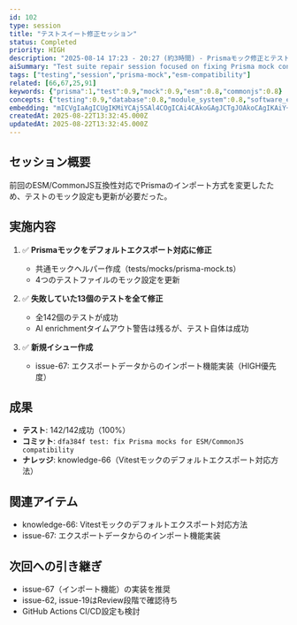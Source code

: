 ```yaml
---
id: 102
type: session
title: "テストスイート修正セッション"
status: Completed
priority: HIGH
description: "2025-08-14 17:23 - 20:27 (約3時間) - Prismaモック修正とテスト改善"
aiSummary: "Test suite repair session focused on fixing Prisma mock configurations after ESM/CommonJS compatibility changes, addressing 13 failing tests and AI enrichment timeout warnings"
tags: ["testing","session","prisma-mock","esm-compatibility"]
related: [66,67,25,91]
keywords: {"prisma":1,"test":0.9,"mock":0.9,"esm":0.8,"commonjs":0.8}
concepts: {"testing":0.9,"database":0.8,"module_system":0.8,"software_engineering":0.8,"compatibility":0.7}
embedding: "mICVgIaAgICUgIKMiYCAj5SAl4COgICAi4CAkoGAgJCTgJOAkoCAgIKAiY+BgICSlYCHgI2AgICAgJSGioCAlIiAgICEgICAh4CXgJOAgJSZgIOAgICAgJGAj4SUgICSqYCOgIKAgICUgISAjICAkJuAloCAgICAk4CAg4KAgJw="
createdAt: 2025-08-22T13:32:45.000Z
updatedAt: 2025-08-22T13:32:45.000Z
---
```


## セッション概要
前回のESM/CommonJS互換性対応でPrismaのインポート方式を変更したため、テストのモック設定も更新が必要だった。

## 実施内容
1. ✅ **Prismaモックをデフォルトエクスポート対応に修正**
   - 共通モックヘルパー作成（tests/mocks/prisma-mock.ts）
   - 4つのテストファイルのモック設定を更新
   
2. ✅ **失敗していた13個のテストを全て修正**
   - 全142個のテストが成功
   - AI enrichmentタイムアウト警告は残るが、テスト自体は成功

3. ✅ **新規イシュー作成**
   - issue-67: エクスポートデータからのインポート機能実装（HIGH優先度）

## 成果
- **テスト**: 142/142成功（100%）
- **コミット**: `dfa384f test: fix Prisma mocks for ESM/CommonJS compatibility`
- **ナレッジ**: knowledge-66（Vitestモックのデフォルトエクスポート対応方法）

## 関連アイテム
- knowledge-66: Vitestモックのデフォルトエクスポート対応方法
- issue-67: エクスポートデータからのインポート機能実装

## 次回への引き継ぎ
- issue-67（インポート機能）の実装を推奨
- issue-62, issue-19はReview段階で確認待ち
- GitHub Actions CI/CD設定も検討